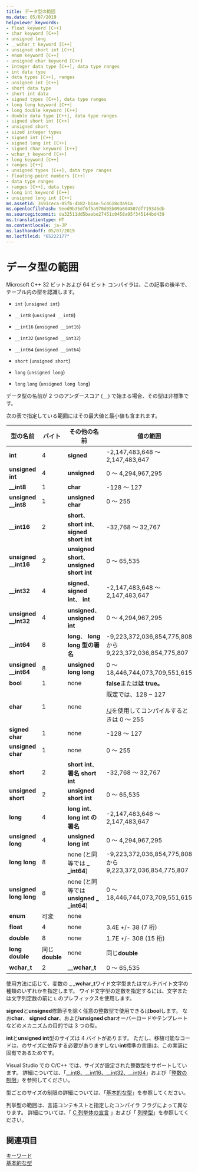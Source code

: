 ```yaml
---
title: データ型の範囲
ms.date: 05/07/2019
helpviewer_keywords:
- float keyword [C++]
- char keyword [C++]
- unsigned long
- __wchar_t keyword [C++]
- unsigned short int [C++]
- enum keyword [C++]
- unsigned char keyword [C++]
- integer data type [C++], data type ranges
- int data type
- data types [C++], ranges
- unsigned int [C++]
- short data type
- short int data
- signed types [C++], data type ranges
- long long keyword [C++]
- long double keyword [C++]
- double data type [C++], data type ranges
- signed short int [C++]
- unsigned short
- sized integer types
- signed int [C++]
- signed long int [C++]
- signed char keyword [C++]
- wchar_t keyword [C++]
- long keyword [C++]
- ranges [C++]
- unsigned types [C++], data type ranges
- floating-point numbers [C++]
- data type ranges
- ranges [C++], data types
- long int keyword [C++]
- unsigned long int [C++]
ms.assetid: 3691ceca-05fb-4b82-b1ae-5c4618cda91a
ms.openlocfilehash: 9eed9b35df6f5a970d05b09a604507df719345db
ms.sourcegitcommit: da32511dd5baebe27451c0458a95f345144bd439
ms.translationtype: HT
ms.contentlocale: ja-JP
ms.lasthandoff: 05/07/2019
ms.locfileid: "65222177"
---
```

# <a name="data-type-ranges"></a>データ型の範囲

Microsoft C++ 32 ビットおよび 64 ビット コンパイラは、この記事の後半で、テーブル内の型を認識します。

- `int` (`unsigned int`)

- `__int8` (`unsigned __int8`)

- `__int16` (`unsigned __int16`)

- `__int32` (`unsigned __int32`)

- `__int64` (`unsigned __int64`)

- `short` (`unsigned short`)

- `long` (`unsigned long`)

- `long` `long` (`unsigned long long`)

データ型の名前が 2 つのアンダースコア (`__`) で始まる場合、その型は非標準です。

次の表で指定している範囲にはその最大値と最小値も含まれます。

|型の名前|バイト|その他の名前|値の範囲|
|---------------|-----------|-----------------|---------------------|
|**int**|4|**signed**|-2,147,483,648 ～ 2,147,483,647|
|**unsigned int**|4|**unsigned**|0 ～ 4,294,967,295|
|**__int8**|1|**char**|-128 ～ 127|
|**unsigned __int8**|1|**unsigned char**|0 ～ 255|
|**__int16**|2|**short**、 **short int**、**signed short int**|-32,768 ～ 32,767|
|**unsigned __int16**|2|**unsigned short**、**unsigned short int**|0 ～ 65,535|
|**__int32**|4|**signed**、 **signed int**、 **int**|-2,147,483,648 ～ 2,147,483,647|
|**unsigned __int32**|4|**unsigned**、**unsigned int**|0 ～ 4,294,967,295|
|**__int64**|8|**long**、 **long long 型の署名**|-9,223,372,036,854,775,808 から 9,223,372,036,854,775,807|
|**unsigned __int64**|8|**unsigned long long**|0 ～ 18,446,744,073,709,551,615|
|**bool**|1|none|**false**または**は true。**|
|**char**|1|none|既定では、128 ~ 127<br /><br />  [/J](../build/reference/j-default-char-type-is-unsigned.md)を使用してコンパイルするときは 0 〜 255|
|**signed char**|1|none|-128 ～ 127|
|**unsigned char**|1|none|0 ～ 255|
|**short**|2|**short int**、**署名 short int**|-32,768 ～ 32,767|
|**unsigned short**|2|**unsigned short int**|0 ～ 65,535|
|**long**|4|**long int**、 **long int の署名**|-2,147,483,648 ～ 2,147,483,647|
|**unsigned long**|4|**unsigned long int**|0 ～ 4,294,967,295|
|**long long**|8|none (と同等では **_ _int64**)|-9,223,372,036,854,775,808 から 9,223,372,036,854,775,807|
|**unsigned long long**|8|none (と同等では**unsigned _ _int64**)|0 ～ 18,446,744,073,709,551,615|
|**enum**|可変|none| |
|**float**|4|none|3.4E +/- 38 (7 桁)|
|**double**|8|none|1.7E +/- 308 (15 桁)|
|**long double**|同じ**double**|none|同じ**double**|
|**wchar_t**|2|**__wchar_t**|0 ～ 65,535|

使用方法に応じて、変数の **_ _wchar_t**ワイド文字型またはマルチバイト文字の種類のいずれかを指定します。 ワイド文字型の定数を指定するには、文字または文字列定数の前に `L` のプレフィックスを使用します。

**signed**と**unsigned**修飾子を除く任意の整数型で使用できるは**bool**します。 なお**char**、 **signed char**、および**unsigned char**オーバーロードやテンプレートなどのメカニズムの目的では 3 つの型。

**int**と**unsigned int**型のサイズは 4 バイトがあります。 ただし、移植可能なコードは、のサイズに依存する必要がありますしない**int**標準の言語は、この実装に固有であるためです。

Visual Studio での C/C++ では、サイズが設定された整数型をサポートしています。 詳細については、「[__int8、\__int16、\__int32、\__int64](../cpp/int8-int16-int32-int64.md)」および「[整数の制限](../cpp/integer-limits.md)」を参照してください。

型ごとのサイズの制限の詳細については、「[基本的な型](../cpp/fundamental-types-cpp.md)」を参照してください。

列挙型の範囲は、言語コンテキストと指定したコンパイラ フラグによって異なります。 詳細については、「 [C 列挙体の宣言](../c-language/c-enumeration-declarations.md) 」および「 [列挙型](../cpp/enumerations-cpp.md)」を参照してください。

## <a name="see-also"></a>関連項目

[キーワード](../cpp/keywords-cpp.md)<br/>
[基本的な型](../cpp/fundamental-types-cpp.md)